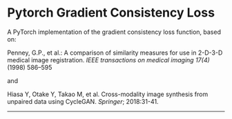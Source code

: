 # Pytorch Gradient Consistency Loss
A PyTorch implementation of the gradient consistency loss function, based on:

Penney, G.P., et al.: A comparison of similarity measures for use in 2-D-3-D medical image registration. _IEEE transactions on medical imaging 17(4)_ (1998) 586–595 

and 

Hiasa Y, Otake Y, Takao M, et al. Cross-modality image synthesis from unpaired data using CycleGAN. _Springer_; 2018:31-41.


***************************************************************************************************************************

